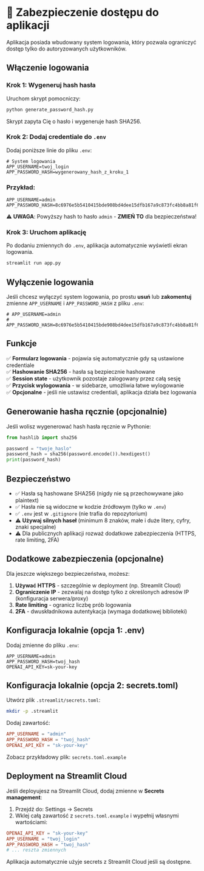 # 🔐 Zabezpieczenie dostępu do aplikacji

Aplikacja posiada wbudowany system logowania, który pozwala ograniczyć dostęp tylko do autoryzowanych użytkowników.

## Włączenie logowania

### Krok 1: Wygeneruj hash hasła

Uruchom skrypt pomocniczy:

```bash
python generate_password_hash.py
```

Skrypt zapyta Cię o hasło i wygeneruje hash SHA256.

### Krok 2: Dodaj credentiale do `.env`

Dodaj poniższe linie do pliku `.env`:

```env
# System logowania
APP_USERNAME=twoj_login
APP_PASSWORD_HASH=wygenerowany_hash_z_kroku_1
```

### Przykład:

```env
APP_USERNAME=admin
APP_PASSWORD_HASH=8c6976e5b5410415bde908bd4dee15dfb167a9c873fc4bb8a81f6f2ab448a918
```

⚠️ **UWAGA**: Powyższy hash to hasło `admin` - **ZMIEŃ TO** dla bezpieczeństwa!

### Krok 3: Uruchom aplikację

Po dodaniu zmiennych do `.env`, aplikacja automatycznie wyświetli ekran logowania.

```bash
streamlit run app.py
```

## Wyłączenie logowania

Jeśli chcesz wyłączyć system logowania, po prostu **usuń** lub **zakomentuj** zmienne `APP_USERNAME` i `APP_PASSWORD_HASH` z pliku `.env`:

```env
# APP_USERNAME=admin
# APP_PASSWORD_HASH=8c6976e5b5410415bde908bd4dee15dfb167a9c873fc4bb8a81f6f2ab448a918
```

## Funkcje

✅ **Formularz logowania** - pojawia się automatycznie gdy są ustawione credentiale  
✅ **Hashowanie SHA256** - hasła są bezpiecznie hashowane  
✅ **Session state** - użytkownik pozostaje zalogowany przez całą sesję  
✅ **Przycisk wylogowania** - w sidebarze, umożliwia łatwe wylogowanie  
✅ **Opcjonalne** - jeśli nie ustawisz credentiali, aplikacja działa bez logowania

## Generowanie hasha ręcznie (opcjonalnie)

Jeśli wolisz wygenerować hash hasła ręcznie w Pythonie:

```python
from hashlib import sha256

password = "twoje_haslo"
password_hash = sha256(password.encode()).hexdigest()
print(password_hash)
```

## Bezpieczeństwo

- ✅ Hasła są hashowane SHA256 (nigdy nie są przechowywane jako plaintext)
- ✅ Hasła nie są widoczne w kodzie źródłowym (tylko w `.env`)
- ✅ `.env` jest w `.gitignore` (nie trafia do repozytorium)
- ⚠️ **Używaj silnych haseł** (minimum 8 znaków, małe i duże litery, cyfry, znaki specjalne)
- ⚠️ Dla publicznych aplikacji rozważ dodatkowe zabezpieczenia (HTTPS, rate limiting, 2FA)

## Dodatkowe zabezpieczenia (opcjonalne)

Dla jeszcze większego bezpieczeństwa, możesz:

1. **Używać HTTPS** - szczególnie w deployment (np. Streamlit Cloud)
2. **Ograniczenie IP** - zezwalaj na dostęp tylko z określonych adresów IP (konfiguracja serwera/proxy)
3. **Rate limiting** - ogranicz liczbę prób logowania
4. **2FA** - dwuskładnikowa autentykacja (wymaga dodatkowej biblioteki)

## Konfiguracja lokalnie (opcja 1: .env)

Dodaj zmienne do pliku `.env`:

```env
APP_USERNAME=admin
APP_PASSWORD_HASH=twoj_hash
OPENAI_API_KEY=sk-your-key
```

## Konfiguracja lokalnie (opcja 2: secrets.toml)

Utwórz plik `.streamlit/secrets.toml`:

```bash
mkdir -p .streamlit
```

Dodaj zawartość:

```toml
APP_USERNAME = "admin"
APP_PASSWORD_HASH = "twoj_hash"
OPENAI_API_KEY = "sk-your-key"
```

Zobacz przykładowy plik: `secrets.toml.example`

## Deployment na Streamlit Cloud

Jeśli deployujesz na Streamlit Cloud, dodaj zmienne w **Secrets management**:

1. Przejdź do: Settings → Secrets
2. Wklej całą zawartość z `secrets.toml.example` i wypełnij własnymi wartościami:

```toml
OPENAI_API_KEY = "sk-your-key"
APP_USERNAME = "twoj_login"
APP_PASSWORD_HASH = "twoj_hash"
# ... reszta zmiennych
```

Aplikacja automatycznie użyje secrets z Streamlit Cloud jeśli są dostępne.

